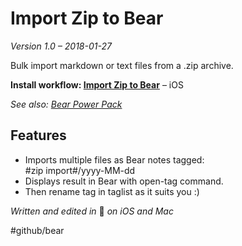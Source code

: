 # Import Zip to Bear
*Version 1.0 – 2018-01-27*

Bulk import markdown or text files from a .zip archive.

**Install workflow: [Import Zip to Bear](https://workflow.is/workflows/a5efe204384c4f4ab1869b7b1f50fead)** – iOS

*See also: [Bear Power Pack](https://github.com/rovest/Bear-Power-Pack/blob/master/README.md)*

## Features
- Imports multiple files as Bear notes tagged:   
#zip import#/yyyy-MM-dd
- Displays result in Bear with open-tag command.
- Then rename tag in taglist as it suits you :)

*Written and edited in* 🐻 *on iOS and Mac*

#github/bear